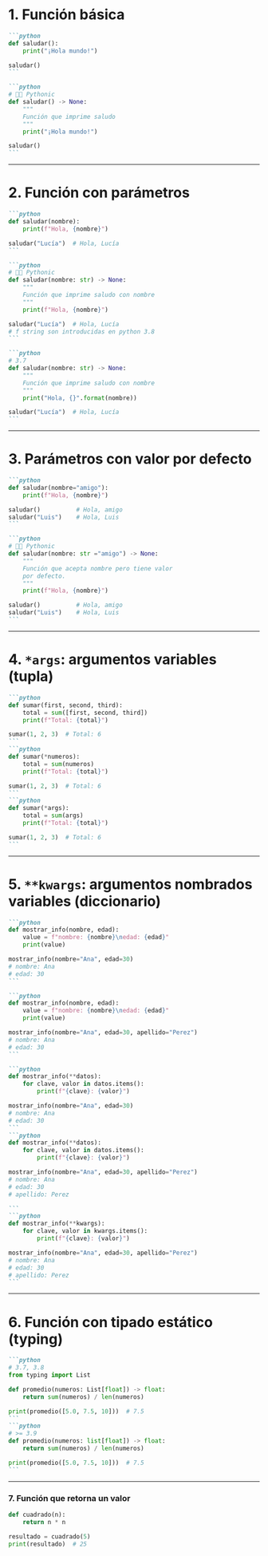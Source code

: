 
# 1. Función básica


````md magic-move 
```python
def saludar():
    print("¡Hola mundo!")

saludar()
```

```python
# 🐍✨ Pythonic
def saludar() -> None:
    """
    Función que imprime saludo
    """
    print("¡Hola mundo!")

saludar()
```
````

---

# 2. Función con parámetros

````md magic-move 
```python
def saludar(nombre):
    print(f"Hola, {nombre}")

saludar("Lucía")  # Hola, Lucía
```

```python
# 🐍✨ Pythonic
def saludar(nombre: str) -> None:
    """
    Función que imprime saludo con nombre
    """
    print(f"Hola, {nombre}")

saludar("Lucía")  # Hola, Lucía
# f string son introducidas en python 3.8
```

```python
# 3.7
def saludar(nombre: str) -> None:
    """
    Función que imprime saludo con nombre
    """
    print("Hola, {}".format(nombre))

saludar("Lucía")  # Hola, Lucía
```
````




---

# 3. Parámetros con valor por defecto

````md magic-move
```python
def saludar(nombre="amigo"):
    print(f"Hola, {nombre}")

saludar()          # Hola, amigo
saludar("Luis")    # Hola, Luis
```

```python
# 🐍✨ Pythonic
def saludar(nombre: str ="amigo") -> None:
    """
    Función que acepta nombre pero tiene valor
    por defecto.
    """
    print(f"Hola, {nombre}")

saludar()          # Hola, amigo
saludar("Luis")    # Hola, Luis
```
````

---

# 4. `*args`: argumentos variables (tupla)

````md magic-move
```python
def sumar(first, second, third):
    total = sum([first, second, third])
    print(f"Total: {total}")

sumar(1, 2, 3)  # Total: 6
```
```python
def sumar(*numeros):
    total = sum(numeros)
    print(f"Total: {total}")

sumar(1, 2, 3)  # Total: 6
```
```python
def sumar(*args):
    total = sum(args)
    print(f"Total: {total}")

sumar(1, 2, 3)  # Total: 6
```
````

---

# 5. `**kwargs`: argumentos nombrados variables (diccionario)

````md magic-move
```python
def mostrar_info(nombre, edad):
    value = f"nombre: {nombre}\nedad: {edad}"
    print(value)

mostrar_info(nombre="Ana", edad=30)
# nombre: Ana
# edad: 30
```

```python
def mostrar_info(nombre, edad):
    value = f"nombre: {nombre}\nedad: {edad}"
    print(value)

mostrar_info(nombre="Ana", edad=30, apellido="Perez")
# nombre: Ana
# edad: 30
```

```python
def mostrar_info(**datos):
    for clave, valor in datos.items():
        print(f"{clave}: {valor}")

mostrar_info(nombre="Ana", edad=30)
# nombre: Ana
# edad: 30
```
```python
def mostrar_info(**datos):
    for clave, valor in datos.items():
        print(f"{clave}: {valor}")

mostrar_info(nombre="Ana", edad=30, apellido="Perez")
# nombre: Ana
# edad: 30
# apellido: Perez

```
```python
def mostrar_info(**kwargs):
    for clave, valor in kwargs.items():
        print(f"{clave}: {valor}")

mostrar_info(nombre="Ana", edad=30, apellido="Perez")
# nombre: Ana
# edad: 30
# apellido: Perez
```
````

---

# 6. Función con tipado estático (typing)

````md magic-move
```python
# 3.7, 3.8
from typing import List

def promedio(numeros: List[float]) -> float:
    return sum(numeros) / len(numeros)

print(promedio([5.0, 7.5, 10]))  # 7.5
```
```python
# >= 3.9
def promedio(numeros: list[float]) -> float:
    return sum(numeros) / len(numeros)

print(promedio([5.0, 7.5, 10]))  # 7.5
```
````

---

### 7. Función que retorna un valor

```python
def cuadrado(n):
    return n * n

resultado = cuadrado(5)
print(resultado)  # 25
```